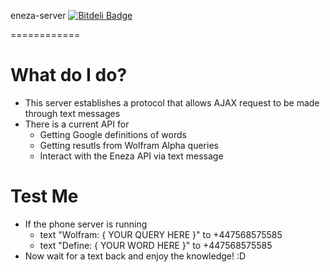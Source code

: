 eneza-server [![Bitdeli Badge](https://d2weczhvl823v0.cloudfront.net/wallarelvo/eneza-server/trend.png)](https://bitdeli.com/free "Bitdeli Badge")

============

# What do I do?
- This server establishes a protocol that allows AJAX request to be made through text messages
- There is a current API for
    - Getting Google definitions of words
    - Getting resutls from Wolfram Alpha queries
    - Interact with the Eneza API via text message

# Test Me
- If the phone server is running
    - text "Wolfram: { YOUR QUERY HERE }" to +447568575585
    - text "Define: { YOUR WORD HERE }" to +447568575585
- Now wait for a text back and enjoy the knowledge! :D


